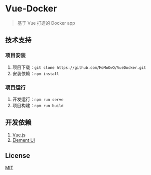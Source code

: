 # Vue-Docker

> 基于 Vue 打造的 Docker app

## 技术支持

### 项目安装

1. 项目下载：`git clone https://github.com/MoMoOwO/VueDocker.git`
2. 安装依赖：`npm install`

### 项目运行

1. 开发运行：`npm run serve`
2. 项目构建：`npm run build`

## 开发依赖

1. [Vue.js](https://cn.vuejs.org/)
2. [Element UI](https://element.eleme.cn/#/zh-CN)
## License

[MIT](https://github.com/MoMoOwO/VueDocker/LICENSE)
